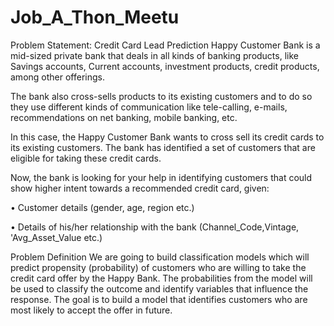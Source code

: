 # Job_A_Thon_Meetu
Problem Statement: Credit Card Lead Prediction
Happy Customer Bank is a mid-sized private bank that deals in all kinds of banking products, like Savings accounts, Current accounts, investment products, credit products, among other offerings.

The bank also cross-sells products to its existing customers and to do so they use different kinds of communication like tele-calling, e-mails, recommendations on net banking, mobile banking, etc.

In this case, the Happy Customer Bank wants to cross sell its credit cards to its existing customers. The bank has identified a set of customers that are eligible for taking these credit cards.

Now, the bank is looking for your help in identifying customers that could show higher intent towards a recommended credit card, given:

• Customer details (gender, age, region etc.)

• Details of his/her relationship with the bank (Channel_Code,Vintage, 'Avg_Asset_Value etc.)

Problem Definition
We are going to build classification models which will predict propensity (probability) of customers who are willing to take the credit card offer by the Happy Bank. The probabilities from the model will be used to classify the outcome and identify variables that influence the response. The goal is to build a model that identifies customers who are most likely to accept the offer in future.
